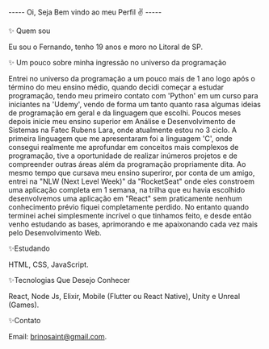 ----- Oi, Seja Bem vindo ao meu Perfil ✌ -----

✨ Quem sou 

Eu sou o Fernando, tenho 19 anos e moro no Litoral de SP.

✨ Um pouco sobre minha ingressão no universo da programação

Entrei no universo da programação a um pouco mais de 1 ano logo após o término do meu ensino médio, quando decidi começar a estudar programação, tendo meu primeiro contato com 'Python' em um curso para iniciantes na 'Udemy', vendo de forma um tanto quanto rasa algumas ideias de programação em geral e da linguagem que escolhi. Poucos meses depois inicie meu ensino superior em Análise e Desenvolvimento de Sistemas na Fatec Rubens Lara, onde atualmente estou no 3 ciclo. A primeira linguagem que me apresentaram foi a linguagem 'C', onde consegui realmente me aprofundar em conceitos mais complexos de programação, tive a oportunidade de realizar inúmeros projetos e de compreender outras áreas além da programação propriamente dita. Ao mesmo tempo que cursava meu ensino superiror, por conta de um amigo, entrei na "NLW (Next Level Week)" da "RocketSeat" onde eles constroem uma aplicação completa em 1 semana, na trilha que eu havia escolhido desenvolvemos uma aplicação em "React" sem praticamente nenhum conhecimento prévio fiquei completamente perdido. No entanto quando terminei achei simplesmente incrível o que tinhamos feito, e desde então venho estudando as bases, aprimorando e me apaixonando cada vez mais pelo Desenvolvimento Web.

✨Estudando

HTML,
CSS,
JavaScript.

✨Tecnologias Que Desejo Conhecer

React,
Node Js,
Elixir,
Mobile (Flutter ou React Native),
Unity e Unreal (Games).

✨Contato

Email: brinosaint@gmail.com.


